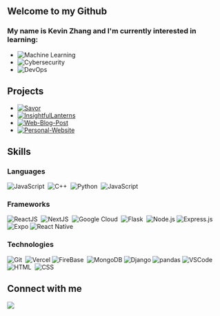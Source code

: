 ## Welcome to my Github

### My name is Kevin Zhang and I'm currently interested in learning:

- ![Machine Learning](https://img.shields.io/badge/Machine_Learning-darkblue?logo=tensorflow&style=for-the-badge)
- ![Cybersecurity](https://img.shields.io/badge/Cybersecurity-black?logo=lock&style=for-the-badge)
- ![DevOps](https://img.shields.io/badge/DevOps-white?logo=google-cloud&style=for-the-badge)

## Projects

- [![Savor](https://img.shields.io/badge/Savor-%23008000.svg?style=for-the-badge&logoColor=white)](https://github.com/Kevin06x/Savor)
- [![InsightfulLanterns](https://img.shields.io/badge/InsightfulLanterns-lightblue.svg?style=for-the-badge&logoColor=white)](https://github.com/Kevin06x/InsightfulLantern)
- [![Web-Blog-Post](https://img.shields.io/badge/Web--Blog--Post-brown.svg?style=for-the-badge&logoColor=white)](https://github.com/Kevin06x/Web-Blog-Post)
- [![Personal-Website](https://img.shields.io/badge/Personal--Website-%23000000.svg?style=for-the-badge&logoColor=white)](https://github.com/Kevin06x/Personal-Website)

## Skills

### Languages

![JavaScript](https://img.shields.io/badge/JavaScript-yellow?logo=javascript&style=for-the-badge)&nbsp;
![C++](https://img.shields.io/badge/C++-blue?logo=c%2B%2B&style=for-the-badge)&nbsp;
![Python](https://img.shields.io/badge/Python-3670A0?style=for-the-badge&logo=python&logoColor=ffdd54)&nbsp;
![JavaScript](https://img.shields.io/badge/Java-white?logo=java&style=for-the-badge)&nbsp;

### Frameworks

![ReactJS](https://img.shields.io/badge/-React.js-61DAFB?logo=react&logoColor=white&style=for-the-badge)&nbsp;
![NextJS](https://img.shields.io/badge/next.js-000000?style=for-the-badge&logo=nextdotjs&logoColor=white)&nbsp;
![Google Cloud](https://img.shields.io/badge/Google%20Cloud-blue?logo=google-cloud&logoColor=white&style=for-the-badge)&nbsp;
![Flask](https://img.shields.io/badge/Flask-grey?logo=flask&style=for-the-badge)&nbsp;
![Node.js](https://img.shields.io/badge/Node.js-339933?style=for-the-badge&logo=node.js&logoColor=white)
![Express.js](https://img.shields.io/badge/Express.js-brown?style=for-the-badge&logo=express&logoColor=white)
![Expo](https://img.shields.io/badge/Expo-000020?style=for-the-badge&logo=expo&logoColor=white)
![React Native](https://img.shields.io/badge/React_Native-darkblue?style=for-the-badge&logo=react&logoColor=white)

### Technologies

![Git](https://img.shields.io/badge/GIT-E44C30?style=for-the-badge&logo=git&logoColor=white)&nbsp;
![Vercel](https://img.shields.io/badge/vercel-%23000000.svg?style=for-the-badge&logo=vercel&logoColor=white)
![FireBase](https://img.shields.io/badge/Firebase-orange?logo=firebase&logoColor=white&style=for-the-badge)&nbsp;
![MongoDB](https://img.shields.io/badge/MongoDB-%238511FA.svg?style=for-the-badge&logo=mongodb&logoColor=white&color=darkgreen)
![Django](https://img.shields.io/badge/Django-092E20?style=for-the-badge&logo=django&logoColor=white)
![pandas](https://img.shields.io/badge/pandas-150458?style=for-the-badge&logo=pandas&logoColor=white)
![VSCode](https://img.shields.io/badge/VS_Code-007ACC?style=for-the-badge&logo=visual-studio-code&logoColor=white)
![HTML](https://img.shields.io/badge/HTML-orange?logo=html5&style=for-the-badge)&nbsp;
![CSS](https://img.shields.io/badge/CSS-1572B6?logo=css3&style=for-the-badge)&nbsp;

## Connect with me

<p align = "center">

[<img src="https://img.shields.io/badge/linkedin-%2312100E.svg?&style=for-the-badge&logo=linkedin&logoColor=white&color=black" />](https://www.linkedin.com/in/Kevin06x/)

</p>

</div>
